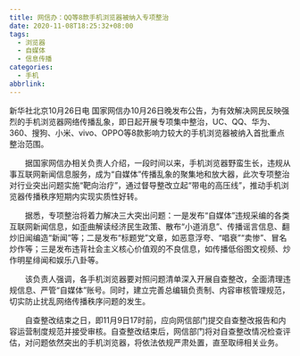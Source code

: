 ```yaml
---
title: 网信办：QQ等8款手机浏览器被纳入专项整治
date: 2020-11-08T18:25:32+08:00
tags:
  - 浏览器
  - 自媒体
  - 信息传播
categories:
  - 手机
abbrlink:
---
```


新华社北京10月26日电 国家网信办10月26日晚发布公告，为有效解决网民反映强烈的手机浏览器网络传播乱象，即日起开展专项集中整治，UC、QQ、华为、360、搜狗、小米、vivo、OPPO等8款影响力较大的手机浏览器被纳入首批重点整治范围。

　　据国家网信办相关负责人介绍，一段时间以来，手机浏览器野蛮生长，违规从事互联网新闻信息服务，成为“自媒体”传播乱象的聚集地和放大器，此次专项整治对行业突出问题实施“靶向治疗”，通过督导整改立起“带电的高压线”，推动手机浏览器传播秩序短期内实现实质性好转。

　　据悉，专项整治将着力解决三大突出问题：一是发布“自媒体”违规采编的各类互联网新闻信息，如歪曲解读经济民生政策、散布“小道消息”、传播谣言信息、翻炒旧闻编造“新闻”等；二是发布“标题党”文章，如恶意浮夸、“唱衰”“卖惨”、冒名炒作等；三是发布违背社会主义核心价值观的不良信息，如传播低俗图文视频、炒作明星绯闻和娱乐八卦等。

　　该负责人强调，各手机浏览器要对照问题清单深入开展自查整改，全面清理违规信息、严管“自媒体”账号。同时，建立完善总编辑负责制、内容审核管理规范，切实防止扰乱网络传播秩序问题的发生。

　　自查整改结束之日，即11月9日17时前，应向网信部门提交自查整改报告和内容运营制度规范并接受审核。自查整改结束后，网信部门将对自查整改情况检查评估，对问题依然突出的手机浏览器，将依法依规严肃处置，直至取缔相关业务。